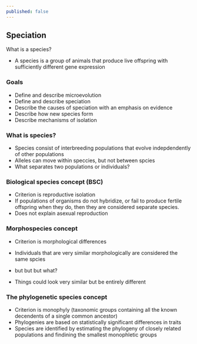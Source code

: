 ```yaml
---
published: false
---
```

## Speciation

What is a species?
- A species is a group of animals that produce live offspring with sufficiently different gene expression

### Goals
- Define and describe microevolution
- Define and describe speciation
- Describe the causes of speciation with an emphasis on evidence
- Describe how new species form
- Describe mechanisms of isolation

### What is species?
- Species consist of interbreeding populations that evolve indepdendently of other populations
- Alleles can move within speccies, but not between spcies
- What separates two populations or individuals?

### Biological species concept (BSC)
- Criterion is reproductive isolation
- If populations of organisms do not hybridize, or fail to produce fertile offspring when they do, then they are considered separate species.
- Does not explain asexual reproduction

### Morphospecies concept
- Criterion is morphological differences
- Individuals that are very similar morphologically are considered the same spcies

- but but but what?
- Things could look very similar but be entirely different

### The phylogenetic species concept
- Criterion is monophyly (taxonomic groups containing all the known decendents of a single common ancestor)
- Phylogenies are based on statistically significant differences in traits
- Species are identified by estimating the phylogeny of closely related populations and findining the smallest monophletic groups
